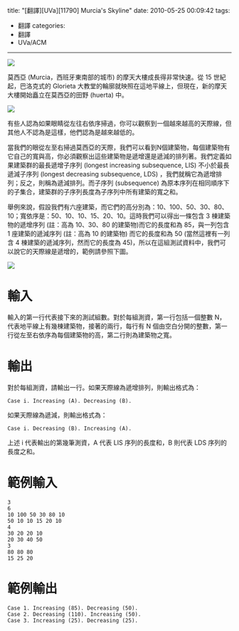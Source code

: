 title: "[翻譯][UVa][11790] Murcia's Skyline"
date: 2010-05-25 00:09:42
tags:
- 翻譯
categories:
- 翻譯
- UVa/ACM
---

![](/blog/img/20100525-000942-1.jpg)

莫西亞 (Murcia，西班牙東南部的城市) 的摩天大樓成長得非常快速。從 15 世紀起，巴洛克式的 Glorieta 大教堂的輪廓就映照在這地平線上，但現在，新的摩天大樓開始矗立在莫西亞的田野 (huerta) 中。

<!-- more -->

![](/blog/img/uva/11790.jpg)

有些人認為如果眼睛從左往右依序掃過，你可以觀察到一個越來越高的天際線，但其他人不認為是這樣，他們認為是越來越低的。

當我們的眼從左至右掃過莫西亞的天際，我們可以看到N個建築物，每個建築物有它自己的寬與高，你必須觀察出這些建築物是遞增還是遞減的排列著。我們定義如果建築群的最長遞增子序列 (longest increasing subsequence, LIS) 不小於最長遞減子序列 (longest decreasing subsequence, LDS) ，我們就稱它為遞增排列；反之，則稱為遞減排列。而子序列 (subsequence) 為原本序列在相同順序下的子集合，建築群的子序列長度為子序列中所有建築的寬之和。

舉例來說，假設我們有六座建築，而它們的高分別為：10、100、50、30、80、10；寬依序是：50、10、10、15、20、10。這時我們可以得出一條包含 3 棟建築物的遞增序列 (註：高為 10、30、80 的建築物)而它的長度和為 85，與一列包含 1 座建築的遞減序列 (註：高為 10 的建築物) 而它的長度和為 50 (當然這裡有一列含 4 棟建築的遞減序列，然而它的長度為 45)，所以在這組測試資料中，我們可以說它的天際線是遞增的，範例請參照下圖。

![](/blog/img/uva/11790-2.png)

# 輸入

輸入的第一行代表接下來的測試組數。對於每組測資，第一行包括一個整數 N，代表地平線上有幾棟建築物，接著的兩行，每行有 N 個由空白分開的整數，第一行從左至右依序為每個建築物的高，第二行則為建築物之寬。

# 輸出

對於每組測資，請輸出一行。如果天際線為遞增排列，則輸出格式為：

`Case i. Increasing (A). Decreasing (B).`

如果天際線為遞減，則輸出格式為：

`Case i. Decreasing (B). Increasing (A).`

上述 i 代表輸出的第幾筆測資，A 代表 LIS 序列的長度和，B 則代表 LDS 序列的長度之和。

# 範例輸入

``` text
3
6
10 100 50 30 80 10
50 10 10 15 20 10
4
30 20 20 10
20 30 40 50
3
80 80 80
15 25 20
```

# 範例輸出

``` text
Case 1. Increasing (85). Decreasing (50).
Case 2. Decreasing (110). Increasing (50).
Case 3. Increasing (25). Decreasing (25).
```